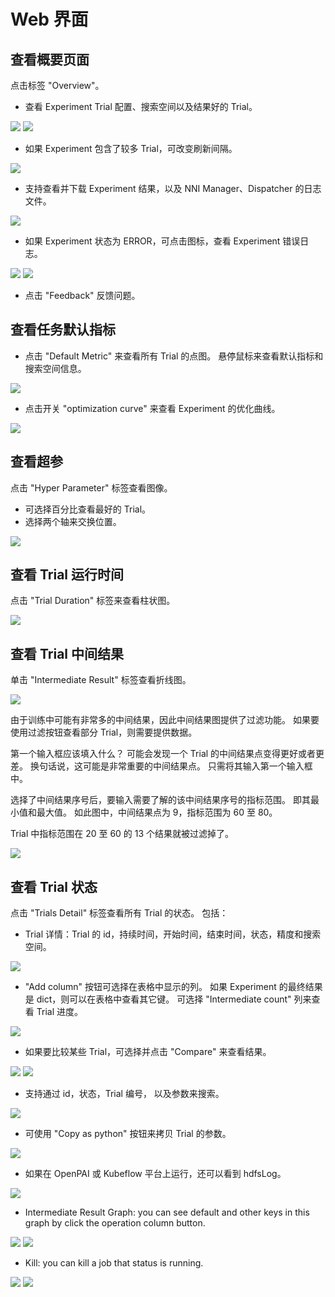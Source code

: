 # Web 界面

## 查看概要页面

点击标签 "Overview"。

* 查看 Experiment Trial 配置、搜索空间以及结果好的 Trial。

![](../../img/webui-img/over1.png) ![](../../img/webui-img/over2.png)

* 如果 Experiment 包含了较多 Trial，可改变刷新间隔。

![](../../img/webui-img/refresh-interval.png)

* 支持查看并下载 Experiment 结果，以及 NNI Manager、Dispatcher 的日志文件。

![](../../img/webui-img/download.png)

* 如果 Experiment 状态为 ERROR，可点击图标，查看 Experiment 错误日志。

![](../../img/webui-img/log-error.png) ![](../../img/webui-img/review-log.png)

* 点击 "Feedback" 反馈问题。

## 查看任务默认指标

* 点击 "Default Metric" 来查看所有 Trial 的点图。 悬停鼠标来查看默认指标和搜索空间信息。

![](../../img/webui-img/default-metric.png)

* 点击开关 "optimization curve" 来查看 Experiment 的优化曲线。

![](../../img/webui-img/best-curve.png)

## 查看超参

点击 "Hyper Parameter" 标签查看图像。

* 可选择百分比查看最好的 Trial。
* 选择两个轴来交换位置。

![](../../img/hyperPara.png)

## 查看 Trial 运行时间

点击 "Trial Duration" 标签来查看柱状图。

![](../../img/trial_duration.png)

## 查看 Trial 中间结果

单击 "Intermediate Result" 标签查看折线图。

![](../../img/webui-img/trials_intermeidate.png)

由于训练中可能有非常多的中间结果，因此中间结果图提供了过滤功能。 如果要使用过滤按钮查看部分 Trial，则需要提供数据。

第一个输入框应该填入什么？ 可能会发现一个 Trial 的中间结果点变得更好或者更差。 换句话说，这可能是非常重要的中间结果点。 只需将其输入第一个输入框中。

选择了中间结果序号后，要输入需要了解的该中间结果序号的指标范围。 即其最小值和最大值。 如此图中，中间结果点为 9，指标范围为 60 至 80。

Trial 中指标范围在 20 至 60 的 13 个结果就被过滤掉了。

![](../../img/webui-img/filter-intermediate.png)

## 查看 Trial 状态

点击 "Trials Detail" 标签查看所有 Trial 的状态。 包括：

* Trial 详情：Trial 的 id，持续时间，开始时间，结束时间，状态，精度和搜索空间。

![](../../img/webui-img/detail-local.png)

* "Add column" 按钮可选择在表格中显示的列。 如果 Experiment 的最终结果是 dict，则可以在表格中查看其它键。 可选择 "Intermediate count" 列来查看 Trial 进度。

![](../../img/webui-img/addColumn.png)

* 如果要比较某些 Trial，可选择并点击 "Compare" 来查看结果。

![](../../img/webui-img/select-trial.png) ![](../../img/webui-img/compare.png)

* 支持通过 id，状态，Trial 编号， 以及参数来搜索。

![](../../img/webui-img/search-trial.png)

* 可使用 "Copy as python" 按钮来拷贝 Trial 的参数。

![](../../img/webui-img/copyParameter.png)

* 如果在 OpenPAI 或 Kubeflow 平台上运行，还可以看到 hdfsLog。

![](../../img/webui-img/detail-pai.png)

* Intermediate Result Graph: you can see default and other keys in this graph by click the operation column button.

![](../../img/webui-img/intermediate-btn.png) ![](../../img/webui-img/intermediate.png)

* Kill: you can kill a job that status is running.

![](../../img/webui-img/kill-running.png) ![](../../img/webui-img/canceled.png)